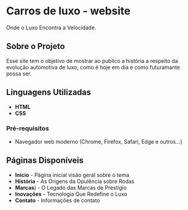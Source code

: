 #  Carros de luxo - website

Onde o Luxo Encontra a Velocidade.

##  Sobre o Projeto
Esse site tem o objetivo de mostrar ao publico a história a respeito da evolução automotiva de luxo, como é hoje em dia e como futuramante possa ser.

##  Linguagens Utilizadas
- **HTML**
- **CSS**

### Pré-requisitos

- Navegador web moderno (Chrome, Firefox, Safari, Edge e outros...)

## Páginas Disponíveis

- **Início** - Página inicial visão geral sobre o tema
- **História** - As Origens da Opulência sobre Rodas
- **Marcas**) - O Legado das Marcas de Prestígio
- **Inovações** - Tecnologia Que Redefine o Luxo
- **Contato** - Informações de contato 
